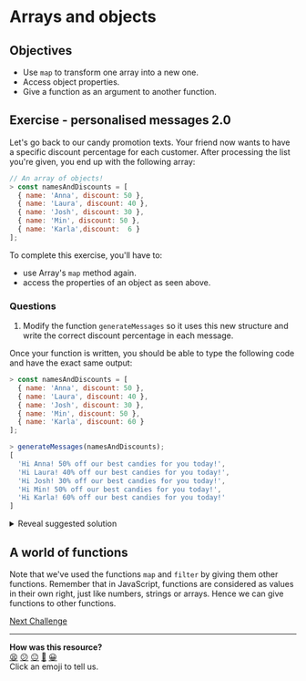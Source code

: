 # Arrays and objects

## Objectives

 * Use `map` to transform one array into a new one.
 * Access object properties.
 * Give a function as an argument to another function.

## Exercise - personalised messages 2.0

Let's go back to our candy promotion texts. Your friend now wants to have a specific discount percentage for each customer. After processing the list you're given, you end up with the following array:

```javascript
// An array of objects!
> const namesAndDiscounts = [
  { name: 'Anna', discount: 50 },
  { name: 'Laura', discount: 40 },
  { name: 'Josh', discount: 30 },
  { name: 'Min', discount: 50 },
  { name: 'Karla',discount:  6 }
];
```

To complete this exercise, you'll have to:
  * use Array's `map` method again.
  * access the properties of an object as seen above.

### Questions

1. Modify the function `generateMessages` so it uses this new structure and write the correct discount percentage in each message.

Once your function is written, you should be able to type the following code and have the exact same output:
```javascript
> const namesAndDiscounts = [
  { name: 'Anna', discount: 50 },
  { name: 'Laura', discount: 40 },
  { name: 'Josh', discount: 30 },
  { name: 'Min', discount: 50 },
  { name: 'Karla', discount: 60 }
];

> generateMessages(namesAndDiscounts);
[
  'Hi Anna! 50% off our best candies for you today!',
  'Hi Laura! 40% off our best candies for you today!',
  'Hi Josh! 30% off our best candies for you today!',
  'Hi Min! 50% off our best candies for you today!',
  'Hi Karla! 60% off our best candies for you today!'
]
```

<details>
<summary>Reveal suggested solution</summary>

```javascript
const generateMessages = (namesAndDiscounts) => {
  return namesAndDiscounts.map(item => {
    const name = item.name;
    const discount = item.discount;
    return `Hi ${name}! ${discount}% off our best candies for you today!`;
  });
}
```
</details>

## A world of functions

Note that we've used the functions `map` and `filter` by giving them other functions. Remember that in JavaScript, functions are considered as values in their own right, just like numbers, strings or arrays. Hence we can give functions to other functions.


[Next Challenge](17_search_function.md)

<!-- BEGIN GENERATED SECTION DO NOT EDIT -->

---

**How was this resource?**  
[😫](https://airtable.com/shrUJ3t7KLMqVRFKR?prefill_Repository=makersacademy/javascript-fundamentals&prefill_File=contents/16_arrays_and_objects.md&prefill_Sentiment=😫) [😕](https://airtable.com/shrUJ3t7KLMqVRFKR?prefill_Repository=makersacademy/javascript-fundamentals&prefill_File=contents/16_arrays_and_objects.md&prefill_Sentiment=😕) [😐](https://airtable.com/shrUJ3t7KLMqVRFKR?prefill_Repository=makersacademy/javascript-fundamentals&prefill_File=contents/16_arrays_and_objects.md&prefill_Sentiment=😐) [🙂](https://airtable.com/shrUJ3t7KLMqVRFKR?prefill_Repository=makersacademy/javascript-fundamentals&prefill_File=contents/16_arrays_and_objects.md&prefill_Sentiment=🙂) [😀](https://airtable.com/shrUJ3t7KLMqVRFKR?prefill_Repository=makersacademy/javascript-fundamentals&prefill_File=contents/16_arrays_and_objects.md&prefill_Sentiment=😀)  
Click an emoji to tell us.

<!-- END GENERATED SECTION DO NOT EDIT -->

